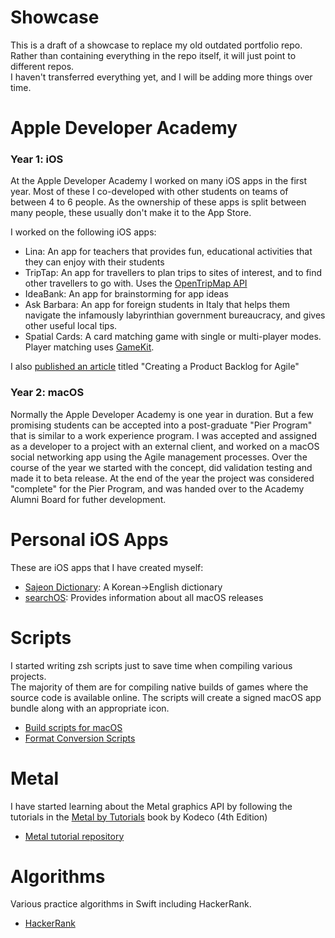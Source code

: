 # Showcase
This is a draft of a showcase to replace my old outdated portfolio repo. <br>
Rather than containing everything in the repo itself, it will just point to different repos. <br>
I haven't transferred everything yet, and I will be adding more things over time.

# Apple Developer Academy 

### Year 1: iOS

At the Apple Developer Academy I worked on many iOS apps in the first year. Most of these I co-developed with other students on teams of between 4 to 6 people. 
As the ownership of these apps is split between many people, these usually don't make it to the App Store. 

I worked on the following iOS apps:

  - Lina: An app for teachers that provides fun, educational activities that they can enjoy with their students
  - TripTap: An app for travellers to plan trips to sites of interest, and to find other travellers to go with. Uses the [OpenTripMap API](https://dev.opentripmap.org/product)
  - IdeaBank: An app for brainstorming for app ideas
  - Ask Barbara: An app for foreign students in Italy that helps them navigate the infamously labyrinthian government bureaucracy, and gives other useful local tips.
  - Spatial Cards: A card matching game with single or multi-player modes. Player matching uses [GameKit](https://developer.apple.com/documentation/gamekit).  

I also [published an article](https://medium.com/@shinra.electric/creating-a-product-backlog-for-agile-681698e5564b) titled "Creating a Product Backlog for Agile"

### Year 2: macOS

Normally the Apple Developer Academy is one year in duration. But a few promising students can be accepted into a post-graduate "Pier Program" that is similar to a work experience program. 
I was accepted and assigned as a developer to a project with an external client, and worked on a macOS social networking app using the Agile management processes. 
Over the course of the year we started with the concept, did validation testing and made it to beta release. 
At the end of the year the project was considered "complete" for the Pier Program, and was handed over to the Academy Alumni Board for futher development. 

# Personal iOS Apps

These are iOS apps that I have created myself:

- [Sajeon Dictionary](https://github.com/shinra-electric/Sajeon): A Korean->English dictionary
- [searchOS](https://github.com/shinra-electric/searchOS): Provides information about all macOS releases

# Scripts
I started writing zsh scripts just to save time when compiling various projects.<br>
The majority of them are for compiling native builds of games where the source code is available online. 
The scripts will create a signed macOS app bundle along with an appropriate icon.
  
- [Build scripts for macOS](https://github.com/shinra-electric/Build-scripts)
- [Format Conversion Scripts](https://github.com/shinra-electric/Conversion-Scripts)


# Metal
I have started learning about the Metal graphics API by following the tutorials in the [Metal by Tutorials](https://www.kodeco.com/books/metal-by-tutorials/v4.0) book by Kodeco (4th Edition)

- [Metal tutorial repository](https://github.com/shinra-electric/Metal-by-Tutorials)

# Algorithms
Various practice algorithms in Swift including HackerRank.

- [HackerRank](https://github.com/shinra-electric/HackerRank)
